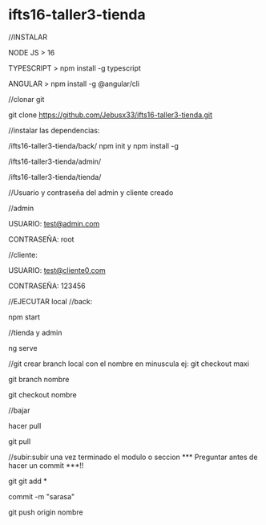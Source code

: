 # ifts16-taller3-tienda


//INSTALAR

NODE JS > 16

TYPESCRIPT > npm install -g typescript

ANGULAR > npm install -g @angular/cli



//clonar git

git clone https://github.com/Jebusx33/ifts16-taller3-tienda.git

//instalar las dependencias:

/ifts16-taller3-tienda/back/ npm init  y  npm install -g

/ifts16-taller3-tienda/admin/  

/ifts16-taller3-tienda/tienda/


//Usuario y contraseña del admin y cliente creado 

//admin 

USUARIO: test@admin.com

CONTRASEÑA: root


//cliente:

USUARIO: test@cliente0.com

CONTRASEÑA: 123456


//EJECUTAR local
//back:

npm start


//tienda y admin

ng serve



//git
crear branch local con el nombre en minuscula ej: git checkout maxi

git branch nombre

git checkout nombre


//bajar

hacer pull

git pull


//subir:subir una vez terminado el modulo o seccion *** Preguntar antes de hacer un commit ***!!

git git add *

commit -m "sarasa"

git push origin nombre

